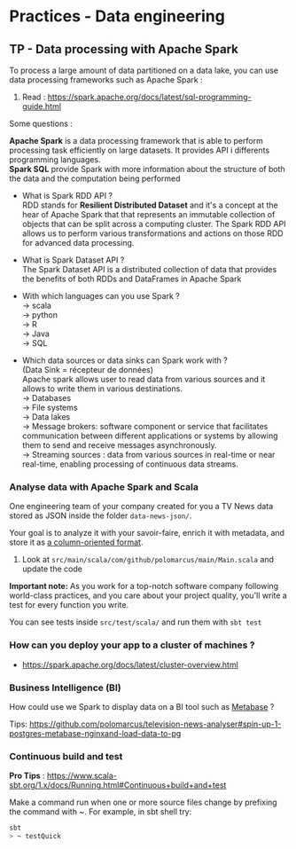 # Practices - Data engineering

## TP - Data processing with Apache Spark
To process a large amount of data partitioned on a data lake, you can use data processing frameworks such as Apache Spark :
1. Read : https://spark.apache.org/docs/latest/sql-programming-guide.html

Some questions : 

**Apache Spark** is a data processing framework that is able to perform processing task efficiently on large datasets. It 
provides API i differents programming languages.  
**Spark SQL** provide Spark with more information about the structure of both the data and the computation being performed

* What is Spark RDD API ?  
RDD stands for **Resilient Distributed Dataset** and it's a concept at the hear of Apache Spark that  that represents an 
immutable collection of objects that can be split across a computing cluster. The Spark RDD API allows us to perform various 
transformations and actions on those RDD for advanced data processing. 

* What is Spark Dataset API ?  
The Spark Dataset API is a distributed collection of data that provides the benefits of both RDDs and DataFrames in Apache Spark

* With which languages can you use Spark ?  
-> scala  
-> python   
-> R  
-> Java   
-> SQL  

* Which data sources or data sinks can Spark work with ?  
  (Data Sink = récepteur de données)  
Apache spark allows user to read data from various sources and it allows to write them in 
various destinations.   
-> Databases  
-> File systems   
-> Data lakes   
-> Message brokers: software component or service that facilitates communication between different applications or systems by allowing them to send and receive messages asynchronously.    
-> Streaming sources : data from various sources in real-time or near real-time, enabling processing of continuous data streams.

### Analyse data with Apache Spark and Scala 
One engineering team of your company created for you a TV News data stored as JSON inside the folder `data-news-json/`.

Your goal is to analyze it with your savoir-faire, enrich it with metadata, and store it as [a column-oriented format](https://parquet.apache.org/).

1. Look at `src/main/scala/com/github/polomarcus/main/Main.scala` and update the code 

**Important note:** As you work for a top-notch software company following world-class practices, and you care about your project quality, you'll write a test for every function you write.

You can see tests inside `src/test/scala/` and run them with `sbt test`

### How can you deploy your app to a cluster of machines ?
* https://spark.apache.org/docs/latest/cluster-overview.html

### Business Intelligence (BI)
How could use we Spark to display data on a BI tool such as [Metabase](https://www.metabase.com/) ?

Tips: https://github.com/polomarcus/television-news-analyser#spin-up-1-postgres-metabase-nginxand-load-data-to-pg

### Continuous build and test
**Pro Tips** : https://www.scala-sbt.org/1.x/docs/Running.html#Continuous+build+and+test

Make a command run when one or more source files change by prefixing the command with ~. For example, in sbt shell try:
```bash
sbt
> ~ testQuick
```